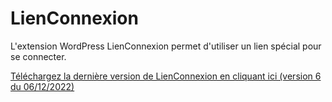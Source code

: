 # LienConnexion

L'extension WordPress LienConnexion permet d'utiliser un lien spécial pour se connecter.

[Téléchargez la dernière version de LienConnexion en cliquant ici (version 6 du 06/12/2022)](https://github.com/m2589972/LienConnexion/releases/download/v6/LienConnexion.6.zip)
